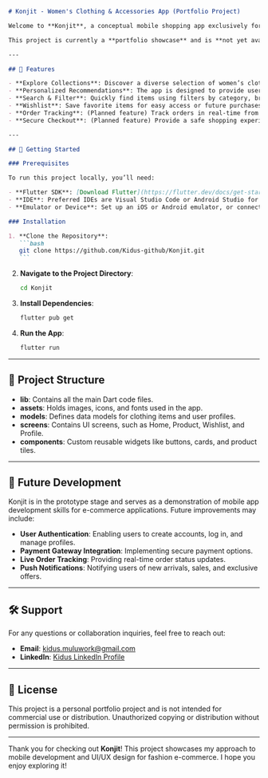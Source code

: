 ````markdown
# Konjit - Women's Clothing & Accessories App (Portfolio Project)

Welcome to **Konjit**, a conceptual mobile shopping app exclusively for women's fashion and accessories! Konjit is designed to provide a seamless and stylish shopping experience, offering users access to the latest trends, classic styles, and high-quality accessories with an intuitive, user-friendly interface. From casual outfits to chic accessories, Konjit brings all aspects of women’s fashion together in one place.

This project is currently a **portfolio showcase** and is **not yet available for download** on the App Store or Google Play Store.

---

## 📱 Features

- **Explore Collections**: Discover a diverse selection of women’s clothing and accessories, including dresses, tops, shoes, jewelry, and more.
- **Personalized Recommendations**: The app is designed to provide users with style suggestions based on their preferences and shopping history.
- **Search & Filter**: Quickly find items using filters by category, brand, size, color, and price.
- **Wishlist**: Save favorite items for easy access or future purchases.
- **Order Tracking**: (Planned feature) Track orders in real-time from purchase to delivery.
- **Secure Checkout**: (Planned feature) Provide a safe shopping experience with multiple payment options.

---

## 🚀 Getting Started

### Prerequisites

To run this project locally, you’ll need:

- **Flutter SDK**: [Download Flutter](https://flutter.dev/docs/get-started/install)
- **IDE**: Preferred IDEs are Visual Studio Code or Android Studio for Flutter development.
- **Emulator or Device**: Set up an iOS or Android emulator, or connect a physical device.

### Installation

1. **Clone the Repository**:
   ```bash
   git clone https://github.com/Kidus-github/Konjit.git
   ```
````

2. **Navigate to the Project Directory**:
   ```bash
   cd Konjit
   ```
3. **Install Dependencies**:
   ```bash
   flutter pub get
   ```
4. **Run the App**:
   ```bash
   flutter run
   ```

---

## 📂 Project Structure

- **lib**: Contains all the main Dart code files.
- **assets**: Holds images, icons, and fonts used in the app.
- **models**: Defines data models for clothing items and user profiles.
- **screens**: Contains UI screens, such as Home, Product, Wishlist, and Profile.
- **components**: Custom reusable widgets like buttons, cards, and product tiles.

---

## 📝 Future Development

Konjit is in the prototype stage and serves as a demonstration of mobile app development skills for e-commerce applications. Future improvements may include:

- **User Authentication**: Enabling users to create accounts, log in, and manage profiles.
- **Payment Gateway Integration**: Implementing secure payment options.
- **Live Order Tracking**: Providing real-time order status updates.
- **Push Notifications**: Notifying users of new arrivals, sales, and exclusive offers.

---

## 🛠 Support

For any questions or collaboration inquiries, feel free to reach out:

- **Email**: kidus.muluwork@gmail.com
- **LinkedIn**: [Kidus LinkedIn Profile](https://www.linkedin.com/in/kidus-girma-/)

---

## 📜 License

This project is a personal portfolio project and is not intended for commercial use or distribution. Unauthorized copying or distribution without permission is prohibited.

---

Thank you for checking out **Konjit**! This project showcases my approach to mobile development and UI/UX design for fashion e-commerce. I hope you enjoy exploring it!

```

```
